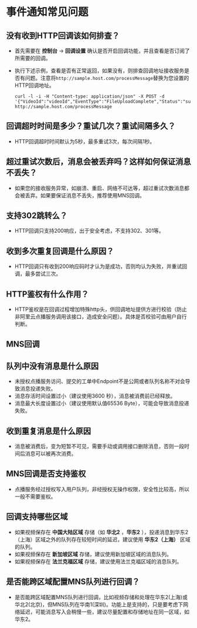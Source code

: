 # 事件通知常见问题

## 没有收到HTTP回调该如何排查？

-   首先需要在 **控制台** -\> **回调设置** 确认是否开启回调功能，并且查看是否订阅了所需要的回调。
-   执行下述示例，查看是否有正常返回，如果没有，则排查回调地址接收服务是否有问题。注意将`http://sample.host.com/processMessage`替换为您设置的HTTP回调地址。

    ```
    curl -l -i -H "Content-type: application/json" -X POST -d '{"VideoId":"videoId","EventType":"FileUploadComplete","Status":"success","Size":1439213}' http://sample.host.com/processMessage
    ```


## 回调超时时间是多少？重试几次？重试间隔多久？

-   HTTP回调超时时间默认为5秒，最多重试3次，每次间隔1秒。

## 超过重试次数后，消息会被丢弃吗？这样如何保证消息不丢失？

-   如果您的接收服务异常，如崩溃、重启、网络不可达等，超过重试次数消息都会被丢弃。如果要保证消息不丢失，推荐使用MNS回调。

## 支持302跳转么？

-   HTTP回调只支持200响应，出于安全考虑，不支持302、301等。

## 收到多次重复回调是什么原因？

-   HTTP回调只有收到200响应码时才认为是成功，否则均认为失败，并重试回调，最多尝试三次。

## HTTP鉴权有什么作用？

-   HTTP鉴权是在回调过程增加特殊http头，供回调地址提供方进行校验（防止非阿里云点播服务调用该接口，造成安全问题）。具体是否校验可由用户自行判断。

## MNS回调

## 队列中没有消息是什么原因

-   未授权点播服务访问、提交的工单中Endpoint不是公网或者队列名称不对会导致消息投递失败。
-   消息存活时间设置过小（建议使用3600 秒），消息被消费前已经释放。
-   消息最大长度设置过小（建议使用默认值65536 Byte），可能会导致消息投递失败。

## 收到重复消息是什么原因

-   消息被消费后，变为短暂不可见，需要手动或调用接口删除消息，否则一段时间后消息可以被再次消费。

## MNS回调是否支持鉴权

-   点播服务经过授权写入用户队列，非经授权无操作权限，安全性比较高，所以一般不需要鉴权。

## 回调支持哪些区域

-   如果视频保存在 **中国大陆区域** 存储（如 **华北2** ，**华东2** ），投递消息到华东2（上海）区域之外的队列存在较短时间的延迟，建议使用 **华东2（上海）** 区域的队列。
-   如果视频保存在 **新加坡区域** 存储，建议使用新加坡区域的消息队列。
-   如果视频保存在 **法兰克福区域** 存储，建议使用法兰克福区域的消息队列。

## 是否能跨区域配置MNS队列进行回调？

-   是否能跨区域配置MNS队列进行回调，比如视频存储和处理在华东2\(上海\)或华北2\(北京\)，但MNS队列在华南1\(深圳\)。功能上是支持的，只是要考虑下网络延迟，可能消息写入会稍慢一些，建议尽量配置和存储地址在同一区域，如华东2。


